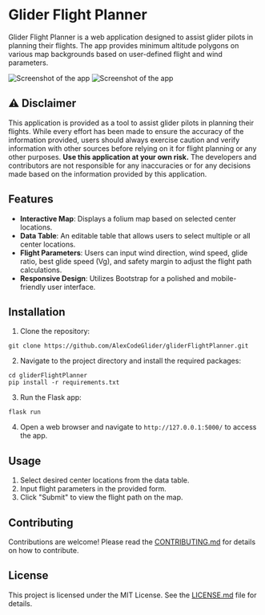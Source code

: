 # Glider Flight Planner

Glider Flight Planner is a web application designed to assist glider pilots in planning their flights. The app provides minimum altitude polygons on various map backgrounds based on user-defined flight and wind parameters.

![Screenshot of the app](static/Screenshot1.png)
![Screenshot of the app](static/Screenshot2.png)

## ⚠️ Disclaimer

This application is provided as a tool to assist glider pilots in planning their flights. While every effort has been made to ensure the accuracy of the information provided, users should always exercise caution and verify information with other sources before relying on it for flight planning or any other purposes. **Use this application at your own risk.** The developers and contributors are not responsible for any inaccuracies or for any decisions made based on the information provided by this application.

## Features

- **Interactive Map**: Displays a folium map based on selected center locations.
- **Data Table**: An editable table that allows users to select multiple or all center locations.
- **Flight Parameters**: Users can input wind direction, wind speed, glide ratio, best glide speed (Vg), and safety margin to adjust the flight path calculations.
- **Responsive Design**: Utilizes Bootstrap for a polished and mobile-friendly user interface.

## Installation

1. Clone the repository:
```
git clone https://github.com/AlexCodeGlider/gliderFlightPlanner.git
```

2. Navigate to the project directory and install the required packages:
```
cd gliderFlightPlanner
pip install -r requirements.txt
```

3. Run the Flask app:
```
flask run
```

4. Open a web browser and navigate to `http://127.0.0.1:5000/` to access the app.

## Usage

1. Select desired center locations from the data table.
2. Input flight parameters in the provided form.
3. Click "Submit" to view the flight path on the map.

## Contributing

Contributions are welcome! Please read the [CONTRIBUTING.md](CONTRIBUTING.md) for details on how to contribute.

## License

This project is licensed under the MIT License. See the [LICENSE.md](LICENSE.md) file for details.
